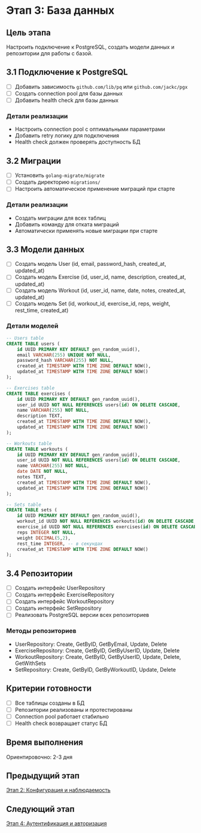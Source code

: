 # Этап 3: База данных

## Цель этапа
Настроить подключение к PostgreSQL, создать модели данных и репозитории для работы с базой.

## 3.1 Подключение к PostgreSQL
- [ ] Добавить зависимость `github.com/lib/pq` или `github.com/jackc/pgx`
- [ ] Создать connection pool для базы данных
- [ ] Добавить health check для базы данных

### Детали реализации
- Настроить connection pool с оптимальными параметрами
- Добавить retry логику для подключения
- Health check должен проверять доступность БД

## 3.2 Миграции
- [ ] Установить `golang-migrate/migrate`
- [ ] Создать директорию `migrations/`
- [ ] Настроить автоматическое применение миграций при старте

### Детали реализации
- Создать миграции для всех таблиц
- Добавить команду для отката миграций
- Автоматически применять новые миграции при старте

## 3.3 Модели данных
- [ ] Создать модель User (id, email, password_hash, created_at, updated_at)
- [ ] Создать модель Exercise (id, user_id, name, description, created_at, updated_at)
- [ ] Создать модель Workout (id, user_id, name, date, notes, created_at, updated_at)
- [ ] Создать модель Set (id, workout_id, exercise_id, reps, weight, rest_time, created_at)

### Детали моделей
```sql
-- Users table
CREATE TABLE users (
    id UUID PRIMARY KEY DEFAULT gen_random_uuid(),
    email VARCHAR(255) UNIQUE NOT NULL,
    password_hash VARCHAR(255) NOT NULL,
    created_at TIMESTAMP WITH TIME ZONE DEFAULT NOW(),
    updated_at TIMESTAMP WITH TIME ZONE DEFAULT NOW()
);

-- Exercises table
CREATE TABLE exercises (
    id UUID PRIMARY KEY DEFAULT gen_random_uuid(),
    user_id UUID NOT NULL REFERENCES users(id) ON DELETE CASCADE,
    name VARCHAR(255) NOT NULL,
    description TEXT,
    created_at TIMESTAMP WITH TIME ZONE DEFAULT NOW(),
    updated_at TIMESTAMP WITH TIME ZONE DEFAULT NOW()
);

-- Workouts table
CREATE TABLE workouts (
    id UUID PRIMARY KEY DEFAULT gen_random_uuid(),
    user_id UUID NOT NULL REFERENCES users(id) ON DELETE CASCADE,
    name VARCHAR(255) NOT NULL,
    date DATE NOT NULL,
    notes TEXT,
    created_at TIMESTAMP WITH TIME ZONE DEFAULT NOW(),
    updated_at TIMESTAMP WITH TIME ZONE DEFAULT NOW()
);

-- Sets table
CREATE TABLE sets (
    id UUID PRIMARY KEY DEFAULT gen_random_uuid(),
    workout_id UUID NOT NULL REFERENCES workouts(id) ON DELETE CASCADE,
    exercise_id UUID NOT NULL REFERENCES exercises(id) ON DELETE CASCADE,
    reps INTEGER NOT NULL,
    weight DECIMAL(5,2),
    rest_time INTEGER, -- в секундах
    created_at TIMESTAMP WITH TIME ZONE DEFAULT NOW()
);
```

## 3.4 Репозитории
- [ ] Создать интерфейс UserRepository
- [ ] Создать интерфейс ExerciseRepository
- [ ] Создать интерфейс WorkoutRepository
- [ ] Создать интерфейс SetRepository
- [ ] Реализовать PostgreSQL версии всех репозиториев

### Методы репозиториев
- UserRepository: Create, GetByID, GetByEmail, Update, Delete
- ExerciseRepository: Create, GetByID, GetByUserID, Update, Delete
- WorkoutRepository: Create, GetByID, GetByUserID, Update, Delete, GetWithSets
- SetRepository: Create, GetByID, GetByWorkoutID, Update, Delete

## Критерии готовности
- [ ] Все таблицы созданы в БД
- [ ] Репозитории реализованы и протестированы
- [ ] Connection pool работает стабильно
- [ ] Health check возвращает статус БД

## Время выполнения
Ориентировочно: 2-3 дня

## Предыдущий этап
[Этап 2: Конфигурация и наблюдаемость](./02-config-observability.md)

## Следующий этап
[Этап 4: Аутентификация и авторизация](./04-auth.md)
